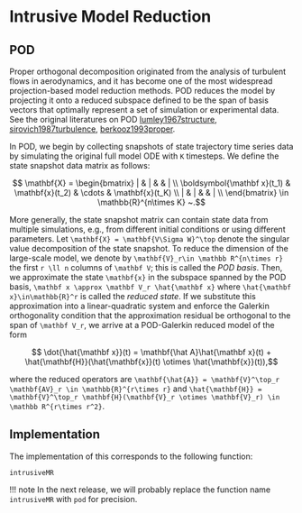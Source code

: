 # Intrusive Model Reduction

## POD

Proper orthogonal decomposition originated from the analysis of turbulent flows in aerodynamics, and it has become one of the most widespread projection-based model reduction methods. POD reduces the model by projecting it onto a reduced subspace defined to be the span of basis vectors that optimally represent a set of simulation or experimental data. See the original literatures on POD [lumley1967structure](@cite), [sirovich1987turbulence](@cite), [berkooz1993proper](@cite).

In POD, we begin by collecting snapshots of state trajectory time series data by simulating the original full model ODE with ``K`` timesteps. We define the state snapshot data matrix as follows: 
```math
    \mathbf{X} = \begin{bmatrix} 
        | & | &  & | \\
        \boldsymbol{\mathbf x}(t_1) & \mathbf{x}(t_2) & \cdots & \mathbf{x}(t_K) \\
        | & | &  & | \\
    \end{bmatrix} \in \mathbb{R}^{n\times K} ~.
```
More generally, the state snapshot matrix can contain state data from multiple simulations, e.g., from different initial conditions or using different parameters.
Let ``\mathbf{X} = \mathbf{V\Sigma W}^\top`` denote the singular value decomposition of the state snapshot. To reduce the dimension of the large-scale model, we denote by ``\mathbf{V}_r\in \mathbb R^{n\times r}`` the first ``r \ll n`` columns of ``\mathbf V``; this is called the *POD basis*. Then, we approximate the state ``\mathbf{x}`` in the subspace spanned by the POD basis, ``\mathbf x \approx \mathbf V_r \hat{\mathbf x}`` where ``\hat{\mathbf x}\in\mathbb{R}^r`` is called the _reduced state_. If we substitute this approximation into a linear-quadratic system and enforce the Galerkin orthogonality condition that the approximation residual be orthogonal to the span of ``\mathbf V_r``, we arrive at a POD-Galerkin reduced model of the form
```math
    \dot{\hat{\mathbf x}}(t) = \mathbf{\hat A}\hat{\mathbf x}(t) + \hat{\mathbf{H}}(\hat{\mathbf{x}}(t) \otimes \hat{\mathbf{x}}(t)),
```
where the reduced operators are ``\mathbf{\hat{A}} = \mathbf{V}^\top_r \mathbf{AV}_r \in \mathbb{R}^{r\times r}`` and  ``\hat{\mathbf{H}} = \mathbf{V}^\top_r \mathbf{H}(\mathbf{V}_r \otimes \mathbf{V}_r) \in \mathbb R^{r\times r^2}``.


## Implementation
The implementation of this corresponds to the following function:

```@docs
intrusiveMR
```

!!! note
    In the next release, we will probably replace the function name `intrusiveMR` with `pod` for precision.
